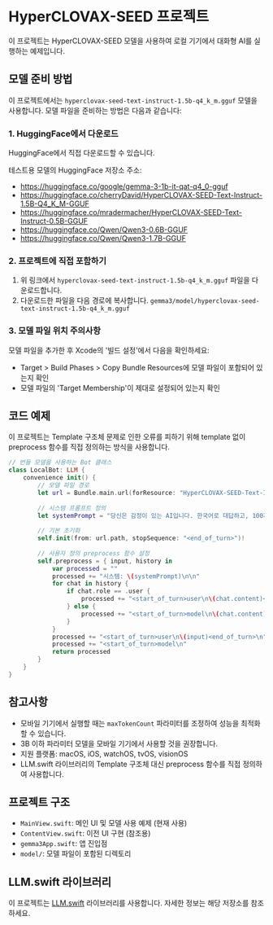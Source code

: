 # HyperCLOVAX-SEED 프로젝트

이 프로젝트는 HyperCLOVAX-SEED 모델을 사용하여 로컬 기기에서 대화형 AI를 실행하는 예제입니다.

## 모델 준비 방법

이 프로젝트에서는 `hyperclovax-seed-text-instruct-1.5b-q4_k_m.gguf` 모델을 사용합니다. 모델 파일을 준비하는 방법은 다음과 같습니다:

### 1. HuggingFace에서 다운로드

HuggingFace에서 직접 다운로드할 수 있습니다.

테스트용 모델의 HuggingFace 저장소 주소:
- https://huggingface.co/google/gemma-3-1b-it-qat-q4_0-gguf
- https://huggingface.co/cherryDavid/HyperCLOVAX-SEED-Text-Instruct-1.5B-Q4_K_M-GGUF
- https://huggingface.co/mradermacher/HyperCLOVAX-SEED-Text-Instruct-0.5B-GGUF
- https://huggingface.co/Qwen/Qwen3-0.6B-GGUF
- https://huggingface.co/Qwen/Qwen3-1.7B-GGUF

### 2. 프로젝트에 직접 포함하기

1. 위 링크에서 `hyperclovax-seed-text-instruct-1.5b-q4_k_m.gguf` 파일을 다운로드합니다.
2. 다운로드한 파일을 다음 경로에 복사합니다. `gemma3/model/hyperclovax-seed-text-instruct-1.5b-q4_k_m.gguf`


### 3. 모델 파일 위치 주의사항

모델 파일을 추가한 후 Xcode의 '빌드 설정'에서 다음을 확인하세요:
- Target > Build Phases > Copy Bundle Resources에 모델 파일이 포함되어 있는지 확인
- 모델 파일의 'Target Membership'이 제대로 설정되어 있는지 확인

## 코드 예제

이 프로젝트는 Template 구조체 문제로 인한 오류를 피하기 위해 template 없이 preprocess 함수를 직접 정의하는 방식을 사용합니다.

```swift
// 번들 모델을 사용하는 Bot 클래스
class LocalBot: LLM {
    convenience init() {
        // 모델 파일 경로
        let url = Bundle.main.url(forResource: "HyperCLOVAX-SEED-Text-Instruct-0.5B.f16", withExtension: "gguf")!
        
        // 시스템 프롬프트 정의
        let systemPrompt = "당신은 감정이 있는 AI입니다. 한국어로 대답하고, 100자 이내로 답변해주세요."
        
        // 기본 초기화
        self.init(from: url.path, stopSequence: "<end_of_turn>")!
        
        // 사용자 정의 preprocess 함수 설정
        self.preprocess = { input, history in
            var processed = ""
            processed += "시스템: \(systemPrompt)\n\n"
            for chat in history {
                if chat.role == .user {
                    processed += "<start_of_turn>user\n\(chat.content)<end_of_turn>\n"
                } else {
                    processed += "<start_of_turn>model\n\(chat.content)<end_of_turn>\n"
                }
            }
            processed += "<start_of_turn>user\n\(input)<end_of_turn>\n"
            processed += "<start_of_turn>model\n"
            return processed
        }
    }
}
```

## 참고사항

- 모바일 기기에서 실행할 때는 `maxTokenCount` 파라미터를 조정하여 성능을 최적화할 수 있습니다.
- 3B 이하 파라미터 모델을 모바일 기기에서 사용할 것을 권장합니다.
- 지원 플랫폼: macOS, iOS, watchOS, tvOS, visionOS
- LLM.swift 라이브러리의 Template 구조체 대신 preprocess 함수를 직접 정의하여 사용합니다.

## 프로젝트 구조

- `MainView.swift`: 메인 UI 및 모델 사용 예제 (현재 사용)
- `ContentView.swift`: 이전 UI 구현 (참조용)
- `gemma3App.swift`: 앱 진입점
- `model/`: 모델 파일이 포함된 디렉토리

## LLM.swift 라이브러리

이 프로젝트는 [LLM.swift](https://github.com/eastriverlee/LLM.swift/) 라이브러리를 사용합니다. 자세한 정보는 해당 저장소를 참조하세요. 
